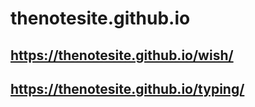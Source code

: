 # thenotesite.github.io
## https://thenotesite.github.io/wish/
## https://thenotesite.github.io/typing/
